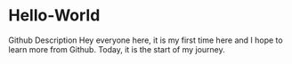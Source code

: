 # Hello-World
Github Description
Hey everyone here, it is my first time here and I hope to learn more from Github.
Today, it is the start of my journey.
